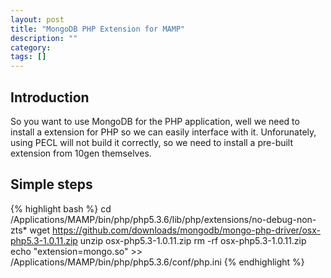 ```yaml
---
layout: post
title: "MongoDB PHP Extension for MAMP"
description: ""
category:
tags: []
---
```



## Introduction
So you want to use MongoDB for the PHP application, well we need to install a extension for PHP so we can easily interface with it. Unforunately, using PECL will not build it correctly, so we need to install a pre-built extension from 10gen themselves.

## Simple steps

{% highlight bash %}
cd /Applications/MAMP/bin/php/php5.3.6/lib/php/extensions/no-debug-non-zts*
wget https://github.com/downloads/mongodb/mongo-php-driver/osx-php5.3-1.0.11.zip
unzip osx-php5.3-1.0.11.zip
rm -rf osx-php5.3-1.0.11.zip
echo "extension=mongo.so" >> /Applications/MAMP/bin/php/php5.3.6/conf/php.ini
{% endhighlight %}
